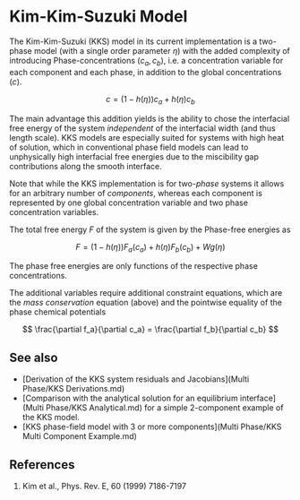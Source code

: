 # Kim-Kim-Suzuki Model

The Kim-Kim-Suzuki (KKS) model in its current implementation is a two-phase model (with a single order parameter $\eta$) with the added complexity of introducing Phase-concentrations $(c_a, c_b)$, i.e. a concentration variable for each component and each phase, in addition to the global concentrations ($c$).

$$
c=\left(1-h(\eta)\right)c_a + h(\eta)c_b
$$

The main advantage this addition yields is the ability to chose the interfacial free energy of the system _independent_ of the interfacial width (and thus length scale). KKS models are especially suited for systems with high heat of solution, which in conventional phase field models can lead to unphysically high interfacial free energies due to the miscibility gap contributions along the smooth interface.

Note that while the KKS implementation is for two-_phase_ systems it allows for an arbitrary number of _components_, whereas each component is represented by one global concentration variable and two phase concentration variables.

The total free energy $F$ of the system is given by the Phase-free energies as

$$
F = \left(1-h(\eta)\right) F_a(c_a) + h(\eta)F_b(c_b) + Wg(\eta)
$$

The phase free energies are only functions of the respective phase concentrations.

The additional variables require additional constraint equations, which are the _mass conservation_ equation (above) and the pointwise equality of the phase chemical potentials

$$
\frac{\partial f_a}{\partial c_a} = \frac{\partial f_b}{\partial c_b}
$$

## See also

* [Derivation of the KKS system residuals and Jacobians](Multi Phase/KKS Derivations.md)
* [Comparison with the analytical solution for an equilibrium interface](Multi Phase/KKS Analytical.md) for a simple 2-component example of the KKS model.
* [KKS phase-field model with 3 or more components](Multi Phase/KKS Multi Component Example.md)

## References

1. Kim et al., Phys. Rev. E, 60 (1999) 7186-7197
